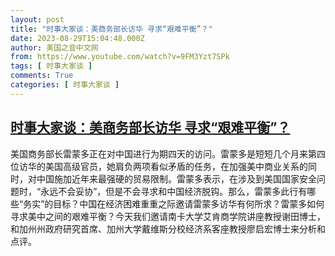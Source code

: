 ```yaml
---
layout: post
title: "时事大家谈：美商务部长访华 寻求“艰难平衡”？"
date: 2023-08-29T15:04:48.000Z
author: 美国之音中文网
from: https://www.youtube.com/watch?v=9FM3Yzt7SPk
tags: [ 时事大家谈 ]
comments: True
categories: [ 时事大家谈 ]
---
```

<!--1693321488000-->
[时事大家谈：美商务部长访华 寻求“艰难平衡”？](https://www.youtube.com/watch?v=9FM3Yzt7SPk)
------

<div>
美国商务部长雷蒙多正在对中国进行为期四天的访问。雷蒙多是短短几个月来第四位访华的美国高级官员，她肩负两项看似矛盾的任务，在加强美中商业关系的同时，对中国施加近年来最强硬的贸易限制。雷蒙多表示，在涉及到美国国家安全问题时，“永远不会妥协”，但是不会寻求和中国经济脱钩。那么，雷蒙多此行有哪些“务实”的目标？中国在经济困难重重之际邀请雷蒙多访华有何所求？雷蒙多如何寻求美中之间的艰难平衡？今天我们邀请南卡大学艾肯商学院讲座教授谢田博士，和加州州政府研究首席、加州大学戴维斯分校经济系客座教授廖启宏博士来分析和点评。
</div>
